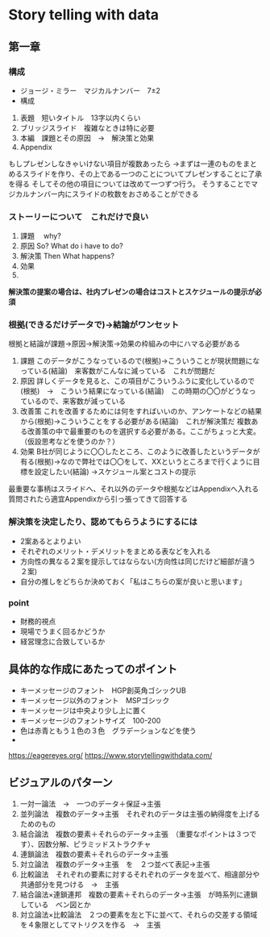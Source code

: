 # Story telling with data

## 第一章

### 構成

- ジョージ・ミラー　マジカルナンバー　7±2
- 構成
1. 表題　短いタイトル　13字以内くらい
2. ブリッジスライド　複雑なときは特に必要
3. 本編　課題とその原因　→　解決策と効果
4. Appendix

もしプレゼンしなきゃいけない項目が複数あったら
→まずは一連のものをまとめるスライドを作り、その上である一つのことについてプレゼンすることに了承を得る
そしてその他の項目については改めて一つずつ行う。
そうすることでマジカルナンバー内にスライドの枚数をおさめることができる

### ストーリーについて　これだけで良い
1. 課題
　why?
3. 原因
  So? What do i have to do?
5. 解決策
  Then What happens?
7. 効果
8. 


**解決策の提案の場合は、社内プレゼンの場合はコストとスケジュールの提示が必須**

### 根拠(できるだけデータで)→結論がワンセット
根拠と結論が課題→原因→解決策→効果の枠組みの中にハマる必要がある

1. 課題
  このデータがこうなっているので(根拠)→こういうことが現状問題になっている(結論)　来客数がこんなに減っている　これが問題だ
2. 原因
  詳しくデータを見ると、この項目がこういうふうに変化しているので(根拠)　→　こういう結果になっている(結論)　この時期の〇〇がどうなっているので、来客数が減っている
3. 改善策
  これを改善するためには何をすればいいのか、アンケートなどの結果から(根拠)→こういうことをする必要がある(結論)　これが解決策だ
  複数ある改善策の中で最重要のものを選択する必要がある。ここがちょっと大変。（仮設思考などを使うのか？）
4. 効果
  B社が同じように〇〇したところ、このように改善したというデータが有る(根拠)→なので弊社では〇〇をして、XXというところまで行くように目標を設定したい(結論)
→スケジュール案とコストの提示

最重要な事柄はスライドへ、それ以外のデータや根拠などはAppendixへ入れる
質問されたら適宜Appendixから引っ張ってきて回答する

### 解決策を決定したり、認めてもらうようにするには
- 2案あるとよりよい
- それぞれのメリット・デメリットをまとめる表などを入れる
- 方向性の異なる２案を提示してはならない(方向性は同じだけど細部が違う２案)
- 自分の推しをどちらか決めておく「私はこちらの案が良いと思います」

### point
- 財務的視点
- 現場でうまく回るかどうか
- 経営理念に合致しているか

## 具体的な作成にあたってのポイント
- キーメッセージのフォント　HGP創英角ゴシックUB
- キーメッセージ以外のフォント　MSPゴシック
- キーメッセージは中央より少し上に置く
- キーメッセージのフォントサイズ　100-200
- 色は赤青ともう１色の３色　グラデーションなどを使う
- 

https://eagereyes.org/
https://www.storytellingwithdata.com/

## ビジュアルのパターン
1. 一対一論法　→　一つのデータ＋保証→主張
2. 並列論法　複数のデータ→主張　それぞれのデータは主張の納得度を上げるためのもの
3. 結合論法　複数の要素＋それらのデータ→主張　（重要なポイントは３つです）、因数分解、ピラミッドストラクチャ
4. 連鎖論法　複数の要素＋それらのデータ→主張　
5. 対立論法　複数のデータ→主張　を　２つ並べて表記→主張
6. 比較論法　それぞれの要素に対するそれぞれのデータを並べて、相違部分や共通部分を見つける　→　主張
7. 結合論法×連鎖連邦　複数の要素＋それらのデータ→主張　が時系列に連鎖している　ベン図とか
8. 対立論法×比較論法　２つの要素を左と下に並べて、それらの交差する領域を４象限としてマトリクスを作る　→　主張







